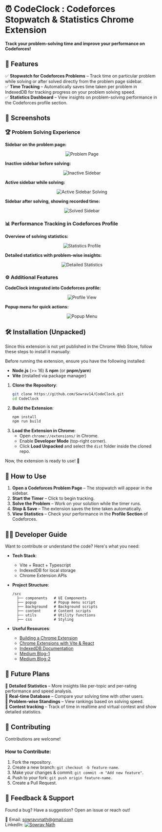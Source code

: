 # ⏰ CodeClock : Codeforces Stopwatch & Statistics Chrome Extension  

**Track your problem-solving time and improve your performance on Codeforces!**  

## 📌 Features  

✅ **Stopwatch for Codeforces Problems** – Track time on particular problem while solving or after solved directly from the problem page sidebar.  
✅ **Time Tracking** – Automatically saves time taken per problem in IndexedDB for tracking progress on your problem solving speed.  
✅ **Statistics Dashboard** – View insights on problem-solving performance in the Codeforces profile section.  

## 📸 Screenshots  

### 🏆 Problem Solving Experience  
**Sidebar on the problem page:**  
<p align="center"><img src="./screenshots/problem-page-sidebar.png" alt="Problem Page" /></p>  

**Inactive sidebar before solving:**  
<p align="center"><img src="./screenshots/inactive-sidebar.png" alt="Inactive Sidebar" /></p>  

**Active sidebar while solving:**  
<p align="center"><img src="./screenshots/active-sidebar-solving.png" alt="Active Sidebar Solving" /></p>  

**Sidebar after solving, showing recorded time:**  
<p align="center"><img src="./screenshots/active-sidebar-solved.png" alt="Solved Sidebar" /></p>  

### 📊 Performance Tracking in Codeforces Profile  
**Overview of solving statistics:**  
<p align="center"><img src="./screenshots/statistics-profile.png" alt="Statistics Profile" /></p>  

**Detailed statistics with problem-wise insights:**  
<p align="center"><img src="./screenshots/statistics-profile-continue.png" alt="Detailed Statistics" /></p>  

### ⚙️ Additional Features  
**CodeClock integrated into Codeforces profile:**  
<p align="center"><img src="./screenshots/profile-view-first-time.png" alt="Profile View" /></p>  

**Popup menu for quick actions:**  
<p align="center"><img src="./screenshots/popup-menu.png" alt="Popup Menu" /></p>
 

## 🛠 Installation (Unpacked) 

Since this extension is not yet published in the Chrome Web Store, follow these steps to install it manually:  

Before running the extension, ensure you have the following installed:  
- **Node.js** (>= 16) & **npm** (or **pnpm/yarn**)  
- **Vite** (installed via package manager) 

1. **Clone the Repository**:  
   ```sh
   git clone https://github.com/Sowrav14/CodeClock.git
   cd CodeClock
   ```
2. **Build the Extension**:  
   ```sh
   npm install
   npm run build
   ```
3. **Load the Extension in Chrome**:  
   - Open `chrome://extensions/` in Chrome.  
   - Enable **Developer Mode** (top-right corner).  
   - Click **Load Unpacked** and select the `dist` folder inside the cloned repo.  

Now, the extension is ready to use! 🎉  

## 🎯 How to Use  

1. **Open a Codeforces Problem Page** – The stopwatch will appear in the sidebar.  
2. **Start the Timer** – Click to begin tracking.  
3. **Solve the Problem** – Work on your solution while the timer runs.  
4. **Stop & Save** – The extension saves the time taken automatically.  
5. **View Statistics** – Check your performance in the **Profile Section** of Codeforces.  

## 👨‍💻 Developer Guide  

Want to contribute or understand the code? Here's what you need:  

- **Tech Stack**:  
  - Vite + React + Typescript
  - IndexedDB for local storage  
  - Chrome Extension APIs  

- **Project Structure**:  
  ```
  /src
    ├── components   # UI Components
    ├── popup        # Popup menu script
    ├── background   # Background scripts
    ├── content      # Content scripts
    ├── utils        # Utility functions
    ├── css          # Styling
  ```

- **Useful Resources**:  
  - [Building a Chrome Extension](https://developer.chrome.com/docs/extensions/)  
  - [Chrome Extensions with Vite & React](https://vitejs.dev/guide/)  
  - [IndexedDB Documentation](https://developer.mozilla.org/en-US/docs/Web/API/IndexedDB_API)
  - [Medium Blog-1](https://dev.to/bnn1/mise-en-place-31n5)
  - [Medium Blog-2](https://dev.to/arglee/chrome-extensions-using-vite-typescript-react-stepwise-process-2ddp)

## 🚀 Future Plans  

🔹 **Detailed Statistics** – More insights like per-topic and per-rating performance and speed analysis.  
🔹 **Real-time Database** – Compare your solving time with other users.  
🔹 **Problem-wise Standings** – View rankings based on solving speed.    
🔹 **Contest tracking** – Track of time in realtime and virtual contest and show detailed statistics. 

## 🤝 Contributing  

Contributions are welcome!  

### How to Contribute:  
1. Fork the repository.  
2. Create a new branch: `git checkout -b feature-name`.  
3. Make your changes & commit: `git commit -m "Add new feature"`.  
4. Push to your fork: `git push origin feature-name`.  
5. Create a Pull Request.  

## 💬 Feedback & Support  

Found a bug? Have a suggestion? Open an issue or reach out!  

📧 Email: sowravvnath@gmail.com  
LinkedIn: [![Sowrav Nath](https://img.shields.io/badge/LinkedIn-Profile-blue)](https://www.linkedin.com/in/sowrav-nath/) 